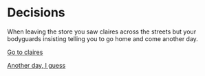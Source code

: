 # Decisions

When leaving the store you saw claires across the streets but your bodyguards insisting telling you to go home and come another day.

[Go to claires](../sephora/claires.md)

[Another day, I guess](../woke-up/woke-up.md)

